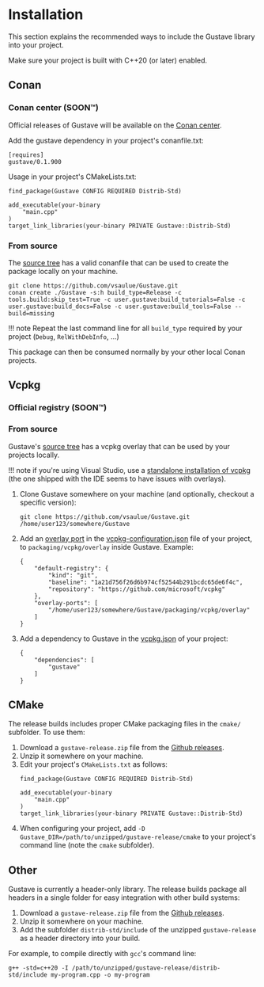# Installation

This section explains the recommended ways to include the Gustave library into your project.

Make sure your project is built with C++20 (or later) enabled.

## Conan

### Conan center (SOON™)

Official releases of Gustave will be available on the [Conan center](https://conan.io/center).

Add the gustave dependency in your project's conanfile.txt:
```
[requires]
gustave/0.1.900
```

Usage in your project's CMakeLists.txt:
```
find_package(Gustave CONFIG REQUIRED Distrib-Std)

add_executable(your-binary
    "main.cpp"
)
target_link_libraries(your-binary PRIVATE Gustave::Distrib-Std)
```

### From source

The [source tree](https://github.com/vsaulue/Gustave) has a valid conanfile that can be used to create the package locally on your machine.

```
git clone https://github.com/vsaulue/Gustave.git
conan create ./Gustave -s:h build_type=Release -c tools.build:skip_test=True -c user.gustave:build_tutorials=False -c user.gustave:build_docs=False -c user.gustave:build_tools=False --build=missing
```

!!! note
    Repeat the last command line for all `build_type` required by your project (`Debug`, `RelWithDebInfo`, ...)

This package can then be consumed normally by your other local Conan projects.

## Vcpkg

### Official registry (SOON™)

### From source

Gustave's [source tree](https://github.com/vsaulue/Gustave/packaging/vcpkg/overlay) has a vcpkg overlay that can be used by your projects locally.

!!! note
    if you're using Visual Studio, use a [standalone installation of vcpkg](https://learn.microsoft.com/en-us/vcpkg/get_started/get-started?pivots=shell-powershell#1---set-up-vcpkg) (the one shipped with the IDE seems to have issues with overlays).

1. Clone Gustave somewhere on your machine (and optionally, checkout a specific version):

    ```
    git clone https://github.com/vsaulue/Gustave.git /home/user123/somewhere/Gustave
    ```

1. Add an [overlay port](https://learn.microsoft.com/en-us/vcpkg/concepts/overlay-ports) in the [vcpkg-configuration.json](https://learn.microsoft.com/en-us/vcpkg/reference/vcpkg-configuration-json) file of your project, to `packaging/vcpkg/overlay` inside Gustave. Example:

    ```
    {
        "default-registry": {
            "kind": "git",
            "baseline": "1a21d756f26d6b974cf52544b291bcdc65de6f4c",
            "repository": "https://github.com/microsoft/vcpkg"
        },
        "overlay-ports": [
            "/home/user123/somewhere/Gustave/packaging/vcpkg/overlay"
        ]
    }
    ```

1. Add a dependency to Gustave in the [vcpkg.json](https://learn.microsoft.com/en-us/vcpkg/reference/vcpkg-json) of your project:

    ```
    {
        "dependencies": [
            "gustave"
        ]
    }
    ```

## CMake

The release builds includes proper CMake packaging files in the `cmake/` subfolder. To use them:

1. Download a `gustave-release.zip` file from the [Github releases](https://github.com/vsaulue/Gustave/releases).
1. Unzip it somewhere on your machine.
1. Edit your project's `CMakeLists.txt` as follows:
    ```
    find_package(Gustave CONFIG REQUIRED Distrib-Std)

    add_executable(your-binary
        "main.cpp"
    )
    target_link_libraries(your-binary PRIVATE Gustave::Distrib-Std)
    ```
4. When configuring your project, add `-D Gustave_DIR=/path/to/unzipped/gustave-release/cmake` to your project's command line (note the `cmake` subfolder).

## Other

Gustave is currently a header-only library. The release builds package all headers in a single folder for easy integration with other build systems:

1. Download a `gustave-release.zip` file from the [Github releases](https://github.com/vsaulue/Gustave/releases).
1. Unzip it somewhere on your machine.
1. Add the subfolder `distrib-std/include` of the unzipped `gustave-release` as a header directory into your build.

For example, to compile directly with `gcc`'s command line:
```
g++ -std=c++20 -I /path/to/unzipped/gustave-release/distrib-std/include my-program.cpp -o my-program
```
